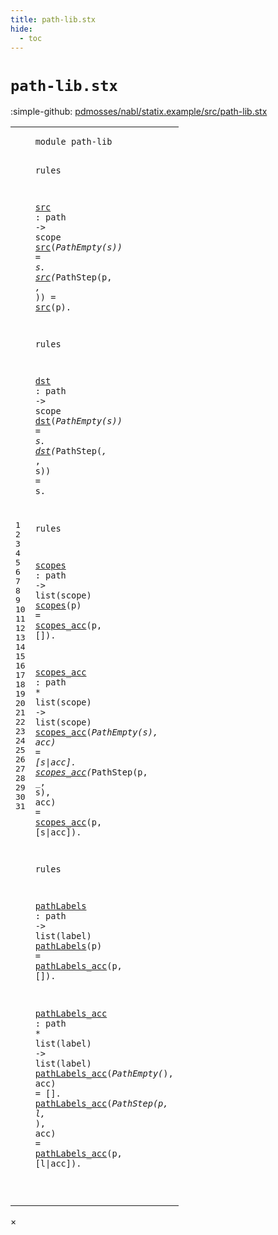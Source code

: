 ```yaml
---
title: path-lib.stx
hide:
  - toc
---
```


# `path-lib.stx`

:simple-github: [pdmosses/nabl/statix.example/src/path-lib.stx]

[pdmosses/nabl/statix.example/src/path-lib.stx]: https://github.com/pdmosses/nabl/blob/master/statix.example/src/path-lib.stx "The source file on GitHub"

<div class="stx"><table class="highlighttable"><tbody><tr><td class="linenos"><div class="linenodiv"><pre><span></span>1
2
3
4
5
6
7
8
9
10
11
12
13
14
15
16
17
18
19
20
21
22
23
24
25
26
27
28
29
30
31
</pre></div></td>
<td class="code"><pre><code><span class="keyword">module</span> <span id="path-lib_1_8" title="Not referenced"><span class="keyword">path</span><span class="operator">-</span><span class="token sort_Id">lib</span></span>

<span class="keyword">rules</span>

  <a href="#src_6_3" id="src_5_3" title="Referenced at line 6, 7"><span class="token sort_Id">src</span></a> <span class="operator">:</span> <span class="cons_PathSort">path</span> <span class="operator">-&gt;</span> <span class="cons_ScopeSort">scope</span>
  <a href="#src_5_3" id="src_6_3" title="Defined at line 5"><span class="token sort_Id">src</span></a><span class="operator">(_</span><span class="token sort_Id">PathEmpty</span><span class="operator">(</span><span class="cons_Var"><span id="s_6_18" title="Not referenced"><span class="token sort_Id">s</span></span></span><span class="operator">))</span> <span class="operator">=</span> <span class="cons_Var">s</span><span class="operator">.</span>
  <a href="#src_5_3" id="src_7_3" title="Defined at line 5"><span class="token sort_Id">src</span></a><span class="operator">(_</span><span class="token sort_Id">PathStep</span><span class="operator">(</span><span class="cons_Var"><span id="p_7_17" title="Not referenced"><span class="token sort_Id">p</span></span></span><span class="operator">,</span> <span class="operator">_,</span> <span class="operator">_))</span> <span class="operator">=</span> <a href="#src_5_3" id="src_7_29" title="Defined at line 5"><span class="token sort_Id">src</span></a><span class="operator">(</span><span class="cons_Var">p</span><span class="operator">).</span>

<span class="keyword">rules</span>

  <a href="#dst_12_3" id="dst_11_3" title="Referenced at line 12, 13"><span class="token sort_Id">dst</span></a> <span class="operator">:</span> <span class="cons_PathSort">path</span> <span class="operator">-&gt;</span> <span class="cons_ScopeSort">scope</span>
  <a href="#dst_11_3" id="dst_12_3" title="Defined at line 11"><span class="token sort_Id">dst</span></a><span class="operator">(_</span><span class="token sort_Id">PathEmpty</span><span class="operator">(</span><span class="cons_Var">s</span><span class="operator">))</span> <span class="operator">=</span> <span class="cons_Var"><span id="s_12_24" title="Not referenced"><span class="token sort_Id">s</span></span></span><span class="operator">.</span>
  <a href="#dst_11_3" id="dst_13_3" title="Defined at line 11"><span class="token sort_Id">dst</span></a><span class="operator">(_</span><span class="token sort_Id">PathStep</span><span class="operator">(_,</span> <span class="operator">_,</span> <span class="cons_Var"><span id="s_13_23" title="Not referenced"><span class="token sort_Id">s</span></span></span><span class="operator">))</span> <span class="operator">=</span> <span class="cons_Var">s</span><span class="operator">.</span>

<span class="keyword">rules</span>

  <a href="#scopes_18_3" id="scopes_17_3" title="Referenced at line 18"><span class="token sort_Id">scopes</span></a> <span class="operator">:</span> <span class="cons_PathSort">path</span> <span class="operator">-&gt;</span> <span class="keyword">list</span><span class="operator">(</span><span class="cons_ScopeSort">scope</span><span class="operator">)</span>
  <a href="#scopes_17_3" id="scopes_18_3" title="Defined at line 17"><span class="token sort_Id">scopes</span></a><span class="operator">(</span><span class="cons_Var"><span id="p_18_10" title="Not referenced"><span class="token sort_Id">p</span></span></span><span class="operator">)</span> <span class="operator">=</span> <a href="#scopes_acc_20_3" id="scopes_acc_18_15" title="Defined at line 20"><span class="token sort_Id">scopes_acc</span></a><span class="operator">(</span><span class="cons_Var">p</span><span class="operator">,</span> <span class="operator">[]).</span>

  <a href="#scopes_acc_18_15" id="scopes_acc_20_3" title="Referenced at line 18, 21, 22"><span class="token sort_Id">scopes_acc</span></a> <span class="operator">:</span> <span class="cons_PathSort">path</span> <span class="operator">*</span> <span class="keyword">list</span><span class="operator">(</span><span class="cons_ScopeSort">scope</span><span class="operator">)</span> <span class="operator">-&gt;</span> <span class="keyword">list</span><span class="operator">(</span><span class="cons_ScopeSort">scope</span><span class="operator">)</span>
  <a href="#scopes_acc_20_3" id="scopes_acc_21_3" title="Defined at line 20"><span class="token sort_Id">scopes_acc</span></a><span class="operator">(_</span><span class="token sort_Id">PathEmpty</span><span class="operator">(</span><span class="cons_Var"><span id="s_21_25" title="Not referenced"><span class="token sort_Id">s</span></span></span><span class="operator">),</span> <span class="cons_Var"><span id="acc_21_29" title="Not referenced"><span class="token sort_Id">acc</span></span></span><span class="operator">)</span> <span class="operator">=</span> <span class="operator">[</span><span class="cons_Var">s</span><span class="operator">|</span><span class="cons_Var">acc</span><span class="operator">].</span>
  <a href="#scopes_acc_20_3" id="scopes_acc_22_3" title="Defined at line 20"><span class="token sort_Id">scopes_acc</span></a><span class="operator">(_</span><span class="token sort_Id">PathStep</span><span class="operator">(</span><span class="cons_Var">p</span><span class="operator">,</span> <span class="operator">_,</span> <span class="cons_Var">s</span><span class="operator">),</span> <span class="cons_Var">acc</span><span class="operator">)</span> <span class="operator">=</span> <a href="#scopes_acc_20_3" id="scopes_acc_22_41" title="Defined at line 20"><span class="token sort_Id">scopes_acc</span></a><span class="operator">(</span><span class="cons_Var"><span id="p_22_52" title="Not referenced"><span class="token sort_Id">p</span></span></span><span class="operator">,</span> <span class="operator">[</span><span class="cons_Var"><span id="s_22_56" title="Not referenced"><span class="token sort_Id">s</span></span></span><span class="operator">|</span><span class="cons_Var"><span id="acc_22_58" title="Not referenced"><span class="token sort_Id">acc</span></span></span><span class="operator">]).</span>

<span class="keyword">rules</span>

  <a href="#pathLabels_27_3" id="pathLabels_26_3" title="Referenced at line 27"><span class="token sort_Id">pathLabels</span></a> <span class="operator">:</span> <span class="cons_PathSort">path</span> <span class="operator">-&gt;</span> <span class="keyword">list</span><span class="operator">(</span><span class="cons_LabelSort">label</span><span class="operator">)</span>
  <a href="#pathLabels_26_3" id="pathLabels_27_3" title="Defined at line 26"><span class="token sort_Id">pathLabels</span></a><span class="operator">(</span><span class="cons_Var"><span id="p_27_14" title="Not referenced"><span class="token sort_Id">p</span></span></span><span class="operator">)</span> <span class="operator">=</span> <a href="#pathLabels_acc_29_3" id="pathLabels_acc_27_19" title="Defined at line 29"><span class="token sort_Id">pathLabels_acc</span></a><span class="operator">(</span><span class="cons_Var">p</span><span class="operator">,</span> <span class="operator">[]).</span>

  <a href="#pathLabels_acc_27_19" id="pathLabels_acc_29_3" title="Referenced at line 27, 30, 31"><span class="token sort_Id">pathLabels_acc</span></a> <span class="operator">:</span> <span class="cons_PathSort">path</span> <span class="operator">*</span> <span class="keyword">list</span><span class="operator">(</span><span class="cons_LabelSort">label</span><span class="operator">)</span> <span class="operator">-&gt;</span> <span class="keyword">list</span><span class="operator">(</span><span class="cons_LabelSort">label</span><span class="operator">)</span>
  <a href="#pathLabels_acc_29_3" id="pathLabels_acc_30_3" title="Defined at line 29"><span class="token sort_Id">pathLabels_acc</span></a><span class="operator">(_</span><span class="token sort_Id">PathEmpty</span><span class="operator">(_),</span> <span class="cons_Var"><span id="acc_30_33" title="Not referenced"><span class="token sort_Id">acc</span></span></span><span class="operator">)</span> <span class="operator">=</span> <span class="operator">[].</span>
  <a href="#pathLabels_acc_29_3" id="pathLabels_acc_31_3" title="Defined at line 29"><span class="token sort_Id">pathLabels_acc</span></a><span class="operator">(_</span><span class="token sort_Id">PathStep</span><span class="operator">(</span><span class="cons_Var"><span id="p_31_28" title="Not referenced"><span class="token sort_Id">p</span></span></span><span class="operator">,</span> <span class="cons_Var">l</span><span class="operator">,</span> <span class="operator">_),</span> <span class="cons_Var">acc</span><span class="operator">)</span> <span class="operator">=</span> <a href="#pathLabels_acc_29_3" id="pathLabels_acc_31_45" title="Defined at line 29"><span class="token sort_Id">pathLabels_acc</span></a><span class="operator">(</span><span class="cons_Var">p</span><span class="operator">,</span> <span class="operator">[</span><span class="cons_Var"><span id="l_31_64" title="Not referenced"><span class="token sort_Id">l</span></span></span><span class="operator">|</span><span class="cons_Var"><span id="acc_31_66" title="Not referenced"><span class="token sort_Id">acc</span></span></span><span class="operator">]).</span>

</code></pre></td></tr></tbody></table></div>

<div id="modal">
  <div id="modal-content">
    <span id="modal-close">&times;</span>
    <h2 id="modal-h2"></h2>
    <p  id="modal-p"></p>
    <ul id="modal-ul"></ul>
  </div>
</div>

